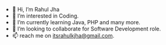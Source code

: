 - 👋 Hi, I’m Rahul Jha
- 👀 I’m interested in Coding.
- 🌱 I’m currently learning Java, PHP and many more.
- 💞️ I’m looking to collaborate for Software Development role.
- 📫 reach me on itsrahulkjha@gmail.com.

<!---
itsrkj/itsrkj is a ✨ special ✨ repository because its `README.md` (this file) appears on your GitHub profile.
You can click the Preview link to take a look at your changes.
--->

